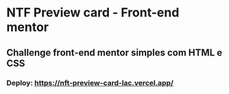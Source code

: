 # NTF Preview card - Front-end mentor

## Challenge front-end mentor simples com HTML e CSS

### Deploy: https://nft-preview-card-lac.vercel.app/
